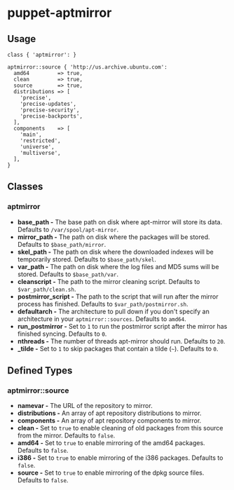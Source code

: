 # puppet-aptmirror

## Usage

```puppet
class { 'aptmirror': }

aptmirror::source { 'http://us.archive.ubuntu.com':
  amd64         => true,
  clean         => true,
  source        => true,
  distributions => [
    'precise',
    'precise-updates',
    'precise-security',
    'precise-backports',
  ],
  components    => [
    'main',
    'restricted',
    'universe',
    'multiverse',
  ],
}
```

## Classes
### aptmirror
 * **base_path         -** The base path on disk where apt-mirror will store
                           its data. Defaults to `/var/spool/apt-mirror`.
 * **mirror_path       -** The path on disk where the packages will be stored.
                           Defaults to `$base_path/mirror`.
 * **skel_path         -** The path on disk where the downloaded indexes will
                           be temporarily stored. Defaults to
                           `$base_path/skel`.
 * **var_path          -** The path on disk where the log files and MD5 sums
                           will be stored. Defaults to `$base_path/var`.
 * **cleanscript       -** The path to the mirror cleaning script. Defaults to
                           `$var_path/clean.sh`.
 * **postmirror_script -** The path to the script that will run after the
                           mirror process has finished. Defaults to
                           `$var_path/postmirror.sh`.
 * **defaultarch       -** The architecture to pull down if you don't specify
                           an architecture in your `aptmirror::sources`.
                           Defaults to `amd64`.
 * **run_postmirror    -** Set to `1` to run the postmirror script after the
                           mirror has finished syncing. Defaults to `0`.
 * **nthreads          -** The number of threads apt-mirror should run.
                           Defaults to `20`.
 * **_tilde            -** Set to `1` to skip packages that contain a tilde
                           (`~`). Defaults to `0`.

## Defined Types
### aptmirror::source
 * **namevar       -** The URL of the repository to mirror.
 * **distributions -** An array of apt repository distributions to mirror.
 * **components    -** An array of apt repository components to mirror.
 * **clean         -** Set to `true` to enable cleaning of old packages from
                       this source from the mirror. Defaults to `false`.
 * **amd64         -** Set to `true` to enable mirroring of the amd64 packages.
                       Defaults to `false`.
 * **i386          -** Set to `true` to enable mirroring of the i386 packages.
                       Defaults to `false`.
 * **source        -** Set to `true` to enable mirroring of the dpkg source
                       files. Defaults to `false`.
